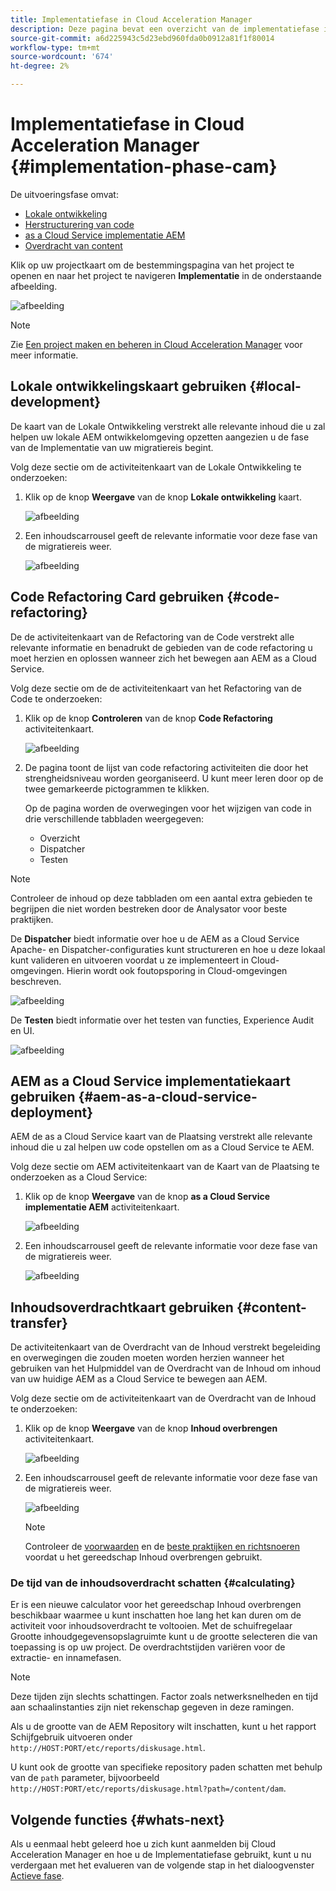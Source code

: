 ```yaml
---
title: Implementatiefase in Cloud Acceleration Manager
description: Deze pagina bevat een overzicht van de implementatiefase in Cloud Acceleration Manager.
source-git-commit: a6d225943c5d23ebd960fda0b0912a81f1f80014
workflow-type: tm+mt
source-wordcount: '674'
ht-degree: 2%

---
```


# Implementatiefase in Cloud Acceleration Manager {#implementation-phase-cam}

De uitvoeringsfase omvat:

* [Lokale ontwikkeling](#local-development)
* [Herstructurering van code](#code-refactoring)
* [as a Cloud Service implementatie AEM](#aem-as-a-cloud-service-deployment)
* [Overdracht van content](#content-transfer)


Klik op uw projectkaart om de bestemmingspagina van het project te openen en naar het project te navigeren **Implementatie** in de onderstaande afbeelding.

![afbeelding](/help/journey-migration/cloud-acceleration-manager/assets/implementation-1.png)

>[!NOTE]
>Zie [Een project maken en beheren in Cloud Acceleration Manager](https://experienceleague.adobe.com/docs/experience-manager-cloud-service/moving/cloud-acceleration-manager/using-cam/getting-started-cam.html?lang=en#create-project) voor meer informatie.


## Lokale ontwikkelingskaart gebruiken {#local-development}

De kaart van de Lokale Ontwikkeling verstrekt alle relevante inhoud die u zal helpen uw lokale AEM ontwikkelomgeving opzetten aangezien u de fase van de Implementatie van uw migratiereis begint.

Volg deze sectie om de activiteitenkaart van de Lokale Ontwikkeling te onderzoeken:

1. Klik op de knop **Weergave** van de knop **Lokale ontwikkeling** kaart.

   ![afbeelding](/help/journey-migration/cloud-acceleration-manager/assets/implementation-2.png)

1. Een inhoudscarrousel geeft de relevante informatie voor deze fase van de migratiereis weer.

   ![afbeelding](/help/journey-migration/cloud-acceleration-manager/assets/implementation-3.png)


## Code Refactoring Card gebruiken {#code-refactoring}

De de activiteitenkaart van de Refactoring van de Code verstrekt alle relevante informatie en benadrukt de gebieden van de code refactoring u moet herzien en oplossen wanneer zich het bewegen aan AEM as a Cloud Service.

Volg deze sectie om de de activiteitenkaart van het Refactoring van de Code te onderzoeken:

1. Klik op de knop **Controleren** van de knop **Code Refactoring** activiteitenkaart.

   ![afbeelding](/help/journey-migration/cloud-acceleration-manager/assets/implementation-4.png)

1. De pagina toont de lijst van code refactoring activiteiten die door het strengheidsniveau worden georganiseerd. U kunt meer leren door op de twee gemarkeerde pictogrammen te klikken.

   Op de pagina worden de overwegingen voor het wijzigen van code in drie verschillende tabbladen weergegeven:

   * Overzicht
   * Dispatcher
   * Testen

>[!NOTE]
>Controleer de inhoud op deze tabbladen om een aantal extra gebieden te begrijpen die niet worden bestreken door de Analysator voor beste praktijken.

De **Dispatcher** biedt informatie over hoe u de AEM as a Cloud Service Apache- en Dispatcher-configuraties kunt structureren en hoe u deze lokaal kunt valideren en uitvoeren voordat u ze implementeert in Cloud-omgevingen. Hierin wordt ook foutopsporing in Cloud-omgevingen beschreven.

![afbeelding](/help/journey-migration/cloud-acceleration-manager/assets/coderefactoring-2.png)

De **Testen** biedt informatie over het testen van functies, Experience Audit en UI.

![afbeelding](/help/journey-migration/cloud-acceleration-manager/assets/coderefactoring-3.png)


## AEM as a Cloud Service implementatiekaart gebruiken {#aem-as-a-cloud-service-deployment}

AEM de as a Cloud Service kaart van de Plaatsing verstrekt alle relevante inhoud die u zal helpen uw code opstellen om as a Cloud Service te AEM.

Volg deze sectie om AEM activiteitenkaart van de Kaart van de Plaatsing te onderzoeken as a Cloud Service:

1. Klik op de knop **Weergave** van de knop **as a Cloud Service implementatie AEM** activiteitenkaart.

   ![afbeelding](/help/journey-migration/cloud-acceleration-manager/assets/implementation-6.png)

1. Een inhoudscarrousel geeft de relevante informatie voor deze fase van de migratiereis weer.

   ![afbeelding](/help/journey-migration/cloud-acceleration-manager/assets/aem-deployment-card.png)


## Inhoudsoverdrachtkaart gebruiken {#content-transfer}

De activiteitenkaart van de Overdracht van de Inhoud verstrekt begeleiding en overwegingen die zouden moeten worden herzien wanneer het gebruiken van het Hulpmiddel van de Overdracht van de Inhoud om inhoud van uw huidige AEM as a Cloud Service te bewegen aan AEM.

Volg deze sectie om de activiteitenkaart van de Overdracht van de Inhoud te onderzoeken:

1. Klik op de knop **Weergave** van de knop **Inhoud overbrengen** activiteitenkaart.

   ![afbeelding](/help/journey-migration/cloud-acceleration-manager/assets/implementation-8.png)

1. Een inhoudscarrousel geeft de relevante informatie voor deze fase van de migratiereis weer.

   ![afbeelding](/help/journey-migration/cloud-acceleration-manager/assets/content-transfertool-card.png)

   >[!NOTE]
   >Controleer de [voorwaarden](https://experienceleague.adobe.com/docs/experience-manager-cloud-service/moving/cloud-migration/content-transfer-tool/prerequisites-content-transfer-tool.html?lang=en) en de [beste praktijken en richtsnoeren](https://experienceleague.adobe.com/docs/experience-manager-cloud-service/moving/cloud-migration/content-transfer-tool/overview-content-transfer-tool.html?lang=en) voordat u het gereedschap Inhoud overbrengen gebruikt.

### De tijd van de inhoudsoverdracht schatten {#calculating}

Er is een nieuwe calculator voor het gereedschap Inhoud overbrengen beschikbaar waarmee u kunt inschatten hoe lang het kan duren om de activiteit voor inhoudsoverdracht te voltooien. Met de schuifregelaar Grootte inhoudgegevensopslagruimte kunt u de grootte selecteren die van toepassing is op uw project. De overdrachtstijden variëren voor de extractie- en innamefasen.

>[!NOTE]
>Deze tijden zijn slechts schattingen. Factor zoals netwerksnelheden en tijd aan schaalinstanties zijn niet rekenschap gegeven in deze ramingen.

Als u de grootte van de AEM Repository wilt inschatten, kunt u het rapport Schijfgebruik uitvoeren onder `http://HOST:PORT/etc/reports/diskusage.html`.

U kunt ook de grootte van specifieke repository paden schatten met behulp van de `path` parameter, bijvoorbeeld `http://HOST:PORT/etc/reports/diskusage.html?path=/content/dam`.

## Volgende functies {#whats-next}

Als u eenmaal hebt geleerd hoe u zich kunt aanmelden bij Cloud Acceleration Manager en hoe u de Implementatiefase gebruikt, kunt u nu verdergaan met het evalueren van de volgende stap in het dialoogvenster [Actieve fase](https://experienceleague.adobe.com/docs/experience-manager-cloud-service/moving/cloud-acceleration-manager/using-cam/cam-golive-phase.html?lang=en).
